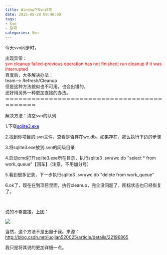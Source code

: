 ```yaml
---
title: Window下Svn异常
date: 2015-05-28 09:46:00
tags: 
- Svn
- 杂项
categories: Svn
---
```


今天svn同步时，

<div>出现异常：</div>
<div><span style="color: #ff0000;">svn cleanup failed&ndash;previous operation has not finished; run cleanup if it was interrupted</span></div>
<div>百度后，大多解决办法：</div>
<div>team--&gt; Refresh/Cleanup</div>
<div>但是这种方法貌似也不可用，也会出错的。</div>
<div>还好用另外一种更加直接的办法。</div>
<div>＝＝＝＝＝＝＝＝＝＝＝＝＝＝＝＝＝＝＝＝＝＝＝＝＝＝＝＝＝＝＝＝＝＝＝＝＝＝＝＝＝＝＝</div>
<div>

解决方法：清空svn的队列

1.下载<span style="color: #0000ff;">[<span style="color: #0000ff;">sqlite3.exe</span>](http://pan.baidu.com/s/1gdjb9U7 "sqlite3.exe")</span>

2.找到你项目的.svn文件，查看是否存在wc.db。如果存在，那么执行下边的步骤

3.将sqlite3.exe放到.svn的同级目录

4.启动cmd打开sqlite3.exe所在目录，执行sqlite3 .svn/wc.db&nbsp;"select * from work_queue"【回车】（注意，不用加分号）

5.看到很多记录，下一步执行sqlite3 .svn/wc.db&nbsp;"delete from work_queue"

6.ok了，现在在到项目里面，执行cleanup，完全没问题了，图标状态也已经恢复了。

&nbsp;

说的不够直接，上图：

![](http://images0.cnblogs.com/blog2015/620450/201505/280943216106462.png)

当然，这个方法不是出自于我。来源：http://blog.csdn.net/luojian520025/article/details/22196865

我只是将其说的更加详细一点。

&nbsp;

</div>